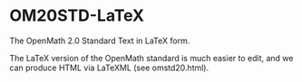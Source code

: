 # OM20STD-LaTeX
The OpenMath 2.0 Standard Text in LaTeX form. 

The LaTeX version of the OpenMath standard is much easier to edit, and we can produce HTML
via LaTeXML (see omstd20.html). 
